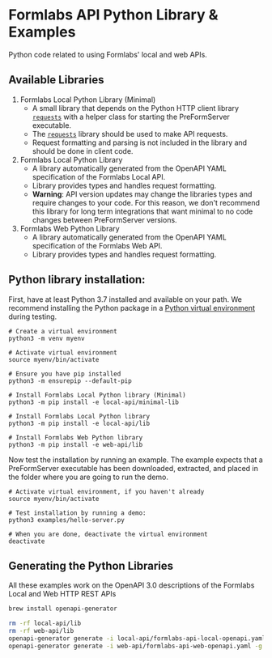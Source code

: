 # Formlabs API Python Library & Examples

Python code related to using Formlabs' local and web APIs.

## Available Libraries

1. Formlabs Local Python Library (Minimal)
    - A small library that depends on the Python HTTP client library [`requests`](https://pypi.org/project/requests/) with a helper class for starting the PreFormServer executable.
    - The [`requests`](https://pypi.org/project/requests/) library should be used to make API requests.
    - Request formatting and parsing is not included in the library and should be done in client code.
2. Formlabs Local Python Library
    - A library automatically generated from the OpenAPI YAML specification of the Formlabs Local API.
    - Library provides types and handles request formatting.
    - **Warning**: API version updates may change the libraries types and require changes to your code. For this reason, we don't recommend this library for long term integrations that want minimal to no code changes between PreFormServer versions.
3. Formlabs Web Python Library
    - A library automatically generated from the OpenAPI YAML specification of the Formlabs Web API.
    - Library provides types and handles request formatting.

## Python library installation:

First, have at least Python 3.7 installed and available on your path.
We recommend installing the Python package in a [Python virtual environment](https://docs.python.org/3/library/venv.html) during testing.

```
# Create a virtual environment
python3 -m venv myenv

# Activate virtual environment
source myenv/bin/activate

# Ensure you have pip installed
python3 -m ensurepip --default-pip

# Install Formlabs Local Python library (Minimal)
python3 -m pip install -e local-api/minimal-lib

# Install Formlabs Local Python library
python3 -m pip install -e local-api/lib

# Install Formlabs Web Python library
python3 -m pip install -e web-api/lib
```

Now test the installation by running an example. The example expects that a PreFormServer executable has been downloaded, extracted, and placed in the folder where you are going to run the demo.

```
# Activate virtual environment, if you haven't already
source myenv/bin/activate

# Test installation by running a demo:
python3 examples/hello-server.py

# When you are done, deactivate the virtual environment
deactivate
```

## Generating the Python Libraries

All these examples work on the OpenAPI 3.0 descriptions of the Formlabs Local and Web HTTP REST APIs

```bash
brew install openapi-generator

rm -rf local-api/lib
rm -rf web-api/lib
openapi-generator generate -i local-api/formlabs-api-local-openapi.yaml -g python -o ./local-api/lib -c ./local-api/gen-config.yaml
openapi-generator generate -i web-api/formlabs-api-web-openapi.yaml -g python -o ./web-api/lib -c ./web-api/gen-config.yaml
```
